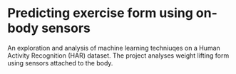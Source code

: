 Predicting exercise form using on-body sensors
=========================

An exploration and analysis of machine learning techniuqes on a Human Activity Recognition (HAR) dataset. 
The project analyses weight lifting form using sensors attached to the body.
